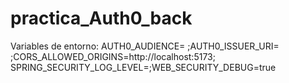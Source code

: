 # practica_Auth0_back

Variables de entorno:
AUTH0_AUDIENCE=
;AUTH0_ISSUER_URI=
;CORS_ALLOWED_ORIGINS=http://localhost:5173;
SPRING_SECURITY_LOG_LEVEL=;WEB_SECURITY_DEBUG=true
